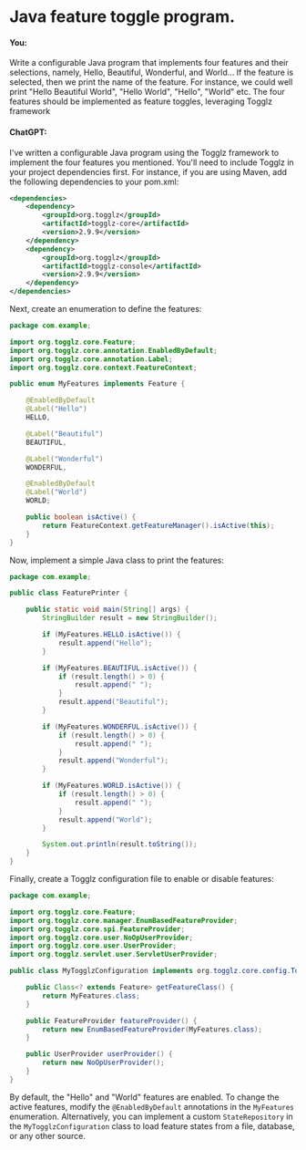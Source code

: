 # Java feature toggle program.

#### You:
Write a configurable Java program that implements four features and their selections, namely, Hello, Beautiful, Wonderful, and World... If the feature is selected, then we print the name of the feature. For instance, we could well print "Hello Beautiful World", "Hello World", "Hello", "World" etc. The four features should be implemented as feature toggles, leveraging Togglz framework 

#### ChatGPT:
I've written a configurable Java program using the Togglz framework to implement the four features you mentioned. You'll need to include Togglz in your project dependencies first. For instance, if you are using Maven, add the following dependencies to your pom.xml:

```xml
<dependencies>
    <dependency>
        <groupId>org.togglz</groupId>
        <artifactId>togglz-core</artifactId>
        <version>2.9.9</version>
    </dependency>
    <dependency>
        <groupId>org.togglz</groupId>
        <artifactId>togglz-console</artifactId>
        <version>2.9.9</version>
    </dependency>
</dependencies>
```

Next, create an enumeration to define the features:

```java
package com.example;

import org.togglz.core.Feature;
import org.togglz.core.annotation.EnabledByDefault;
import org.togglz.core.annotation.Label;
import org.togglz.core.context.FeatureContext;

public enum MyFeatures implements Feature {

    @EnabledByDefault
    @Label("Hello")
    HELLO,

    @Label("Beautiful")
    BEAUTIFUL,

    @Label("Wonderful")
    WONDERFUL,

    @EnabledByDefault
    @Label("World")
    WORLD;

    public boolean isActive() {
        return FeatureContext.getFeatureManager().isActive(this);
    }
}
```

Now, implement a simple Java class to print the features:

```java
package com.example;

public class FeaturePrinter {

    public static void main(String[] args) {
        StringBuilder result = new StringBuilder();

        if (MyFeatures.HELLO.isActive()) {
            result.append("Hello");
        }

        if (MyFeatures.BEAUTIFUL.isActive()) {
            if (result.length() > 0) {
                result.append(" ");
            }
            result.append("Beautiful");
        }

        if (MyFeatures.WONDERFUL.isActive()) {
            if (result.length() > 0) {
                result.append(" ");
            }
            result.append("Wonderful");
        }

        if (MyFeatures.WORLD.isActive()) {
            if (result.length() > 0) {
                result.append(" ");
            }
            result.append("World");
        }

        System.out.println(result.toString());
    }
}
```

Finally, create a Togglz configuration file to enable or disable features:

```java
package com.example;

import org.togglz.core.Feature;
import org.togglz.core.manager.EnumBasedFeatureProvider;
import org.togglz.core.spi.FeatureProvider;
import org.togglz.core.user.NoOpUserProvider;
import org.togglz.core.user.UserProvider;
import org.togglz.servlet.user.ServletUserProvider;

public class MyTogglzConfiguration implements org.togglz.core.config.TogglzConfig {

    public Class<? extends Feature> getFeatureClass() {
        return MyFeatures.class;
    }

    public FeatureProvider featureProvider() {
        return new EnumBasedFeatureProvider(MyFeatures.class);
    }

    public UserProvider userProvider() {
        return new NoOpUserProvider();
    }
}
```

By default, the "Hello" and "World" features are enabled. To change the active features, modify the `@EnabledByDefault` annotations in the `MyFeatures` enumeration. Alternatively, you can implement a custom `StateRepository` in the `MyTogglzConfiguration` class to load feature states from a file, database, or any other source.
